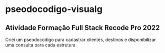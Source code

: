 # pseodocodigo-visualg

## Atividade Formação Full Stack Recode Pro 2022

Criei um pseodocodigo para cadastrar clientes, destinos e disponibilizar uma consulta para cada estrutura
